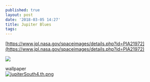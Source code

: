 ```yaml
---
published: true
layout: post
date: '2018-03-05 14:27'
title: Jupiter Blues
tags: 
---
```

[https://www.jpl.nasa.gov/spaceimages/details.php?id=PIA21972](https://www.jpl.nasa.gov/spaceimages/details.php?id=PIA21972)

![](https://www.jpl.nasa.gov/spaceimages/images/wallpaper/PIA21972-1280x800.jpg)

wallpaper  
[![jupiterSouth4.th.png](https://cdn.scrot.moe/images/2018/03/05/jupiterSouth4.th.png)](https://cdn.scrot.moe/images/2018/03/05/jupiterSouth4.png)
